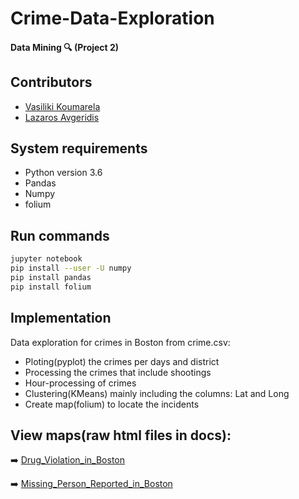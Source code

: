 # Crime-Data-Exploration 
#### Data Mining :mag: (Project 2) 

Contributors
------------

* [Vasiliki Koumarela](https://github.com/VasiaKoum/ "Vasiliki Koumarela")
* [Lazaros Avgeridis](https://github.com/lazavgeridis/ "Lazaros Avgeridis")

System requirements
-------------------

* Python version 3.6
* Pandas
* Numpy
* folium

Run commands
------------
```bash
jupyter notebook
pip install --user -U numpy
pip install pandas
pip install folium
```

Implementation
--------------
Data exploration for crimes in Boston from crime.csv:
* Ploting(pyplot) the crimes per days and district
* Processing the crimes that include shootings
* Hour-processing of crimes
* Clustering(KMeans) mainly including the columns: Lat and Long
* Create map(folium) to locate the incidents

View maps(raw html files in docs):
----------------------------------
:arrow_right: [Drug_Violation_in_Boston](https://rawcdn.githack.com/VasiaKoum/Crime-Data-Exploration/9c201fd3af4ab23ae549a6af2e8b52dd314527c4/docs/Drug_Violation_in_Boston.html "View Map")

:arrow_right: [Missing_Person_Reported_in_Boston](https://rawcdn.githack.com/VasiaKoum/Crime-Data-Exploration/9c201fd3af4ab23ae549a6af2e8b52dd314527c4/docs/Missing_Person_Reported_in_Boston.html "View Map")
